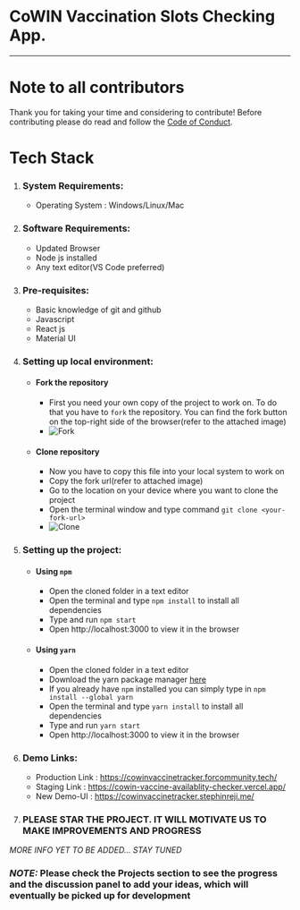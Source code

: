 # CoWIN Vaccination Slots Checking App.
--- 
# Note to all contributors
Thank you for taking your time and considering to contribute! Before contributing please do read and follow the [Code of Conduct](https://github.com/Ciggzy1312/Cowin-Vaccine-Availablity-Checker/blob/staging/CODE_OF_CONDUCT.md).

# Tech Stack
  1. ### System Requirements:
      * Operating System : Windows/Linux/Mac  
  2. ### Software Requirements:
      * Updated Browser
      * Node js installed
      * Any text editor(VS Code preferred)
  3. ### Pre-requisites:
      * Basic knowledge of git and github
      * Javascript
      * React js
      * Material UI
  4. ### Setting up local environment:
      * #### Fork the repository
         * First you need your own copy of the project to work on. To do that you have to `fork` the repository. You can find the fork button on the top-right side of the browser(refer to the attached image)
         * ![Fork](images/fork.jpeg)
      * #### Clone repository
         * Now you have to copy this file into your local system to work on
         * Copy the fork url(refer to attached image)
         * Go to the location on your device where you want to clone the project
         * Open the terminal window and type command `git clone <your-fork-url>`
         * ![Clone](images/clone.jpeg)
  5. ### Setting up the project:
      * #### Using `npm`
        * Open the cloned folder in a text editor
        * Open the terminal and type `npm install` to install all dependencies
        * Type and run `npm start`
        * Open http://localhost:3000 to view it in the browser
      * #### Using `yarn`
        * Open the cloned folder in a text editor
         * Download the yarn package manager [here](https://classic.yarnpkg.com/en/docs/install#windows-stable)
         * If you already have `npm` installed you can simply type in `npm install --global yarn`
        * Open the terminal and type `yarn install` to install all dependencies
        * Type and run `yarn start`
        * Open http://localhost:3000 to view it in the browser
   6. ### Demo Links:
       * Production Link : https://cowinvaccinetracker.forcommunity.tech/
       * Staging Link : https://cowin-vaccine-availablity-checker.vercel.app/ 
       * New Demo-UI : https://cowinvaccinetracker.stephinreji.me/
   7. ### PLEASE STAR THE PROJECT. IT WILL MOTIVATE US TO MAKE IMPROVEMENTS AND PROGRESS

_MORE INFO YET TO BE ADDED... STAY TUNED_


### _NOTE:_ Please check the Projects section to see the progress and the discussion panel to add your ideas, which will eventually be picked up for development
